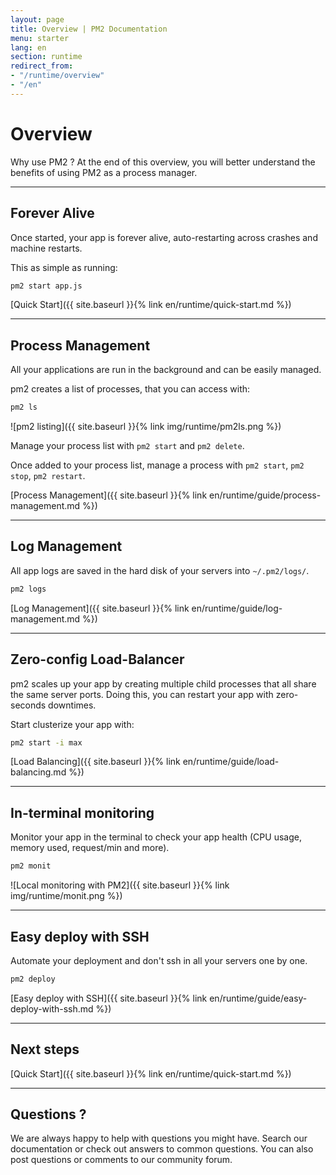 ```yaml
---
layout: page
title: Overview | PM2 Documentation
menu: starter
lang: en
section: runtime
redirect_from:
- "/runtime/overview"
- "/en"
---
```


# Overview

Why use PM2 ? At the end of this overview, you will better understand the benefits of using PM2 as a process manager.

---

## Forever Alive

Once started, your app is forever alive, auto-restarting across crashes and machine restarts.

This as simple as running:
```bash
pm2 start app.js
```

[Quick Start]({{ site.baseurl }}{% link en/runtime/quick-start.md %})


---

## Process Management

All your applications are run in the background and can be easily managed.

pm2 creates a list of processes, that you can access with:

```bash
pm2 ls
```

![pm2 listing]({{ site.baseurl }}{% link img/runtime/pm2ls.png %})

Manage your process list with `pm2 start` and `pm2 delete`.

Once added to your process list, manage a process with `pm2 start`, `pm2 stop`, `pm2 restart`.

[Process Management]({{ site.baseurl }}{% link en/runtime/guide/process-management.md %})


---

## Log Management

All app logs are saved in the hard disk of your servers into `~/.pm2/logs/`.

```bash
pm2 logs
```

[Log Management]({{ site.baseurl }}{% link en/runtime/guide/log-management.md %})


---

## Zero-config Load-Balancer

pm2 scales up your app by creating multiple child processes that all share the same server ports. Doing this, you can restart your app with zero-seconds downtimes.

Start clusterize your app with:
```bash
pm2 start -i max
```

[Load Balancing]({{ site.baseurl }}{% link en/runtime/guide/load-balancing.md %})

---

## In-terminal monitoring

Monitor your app in the terminal to check your app health (CPU usage, memory used, request/min and more).

```bash
pm2 monit
```

![Local monitoring with PM2]({{ site.baseurl }}{% link img/runtime/monit.png %})

---

## Easy deploy with SSH

Automate your deployment and don't ssh in all your servers one by one.

```bash
pm2 deploy
```

[Easy deploy with SSH]({{ site.baseurl }}{% link en/runtime/guide/easy-deploy-with-ssh.md %})

---

## Next steps

[Quick Start]({{ site.baseurl }}{% link en/runtime/quick-start.md %})

---

## Questions ?

We are always happy to help with questions you might have. Search our documentation or check out answers to common questions. You can also post questions or comments to our community forum.
